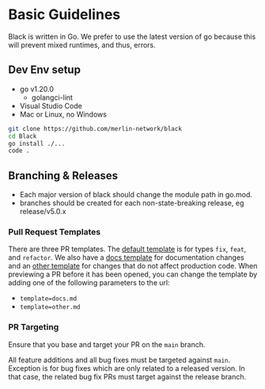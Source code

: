 # Basic Guidelines

Black is written in Go.  We prefer to use the latest version of go because this will prevent mixed runtimes, and thus, errors. 

## Dev Env setup
* go v1.20.0
  * golangci-lint
* Visual Studio Code
* Mac or Linux, no Windows

```bash
git clone https://github.com/merlin-network/black
cd Black
go install ./...
code .
```

## Branching & Releases

* Each major version of black should change the module path in go.mod.  
* branches should be created for each non-state-breaking release, eg release/v5.0.x

### Pull Request Templates

There are three PR templates. The [default template](./.github/PULL_REQUEST_TEMPLATE.md) is for types `fix`, `feat`, and `refactor`. We also have a [docs template](./.github/PULL_REQUEST_TEMPLATE/docs.md) for documentation changes and an [other template](./.github/PULL_REQUEST_TEMPLATE/other.md) for changes that do not affect production code. When previewing a PR before it has been opened, you can change the template by adding one of the following parameters to the url:

* `template=docs.md`
* `template=other.md`

### PR Targeting

Ensure that you base and target your PR on the `main` branch.

All feature additions and all bug fixes must be targeted against `main`. Exception is for bug fixes which are only related to a released version. In that case, the related bug fix PRs must target against the release branch.
